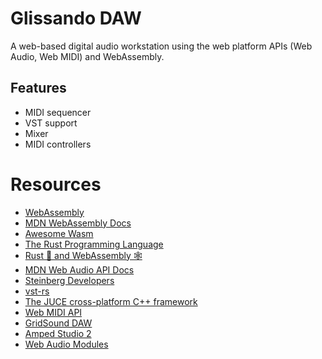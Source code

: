 # Glissando DAW

A web-based digital audio workstation using the web platform APIs (Web Audio,
Web MIDI) and WebAssembly.

## Features

- MIDI sequencer
- VST support
- Mixer
- MIDI controllers

# Resources

- [WebAssembly][web-assembly]
- [MDN WebAssembly Docs][mdn-webassembly-docs]
- [Awesome Wasm][awesome-wasm]
- [The Rust Programming Language][the-rust-programming-language]
- [Rust 🦀 and WebAssembly 🕸][rust-and-webassembly]
- [MDN Web Audio API Docs][mdn-web-audio-api-docs]
- [Steinberg Developers][steinberg-developers]
- [vst-rs][vst-rs]
- [The JUCE cross-platform C++ framework][juce]
- [Web MIDI API][web-midi-api]
- [GridSound DAW][gridsound]
- [Amped Studio 2][amped-studio-2]
- [Web Audio Modules][web-audio-modules]

<!-- References -->
[web-assembly]: https://webassembly.org/
[mdn-webassembly-docs]: https://developer.mozilla.org/en-US/docs/WebAssembly
[awesome-wasm]: https://github.com/mbasso/awesome-wasm
[the-rust-programming-language]: https://doc.rust-lang.org/book/
[rust-and-webassembly]: https://rustwasm.github.io/book/
[mdn-web-audio-api-docs]: https://developer.mozilla.org/en-US/docs/Web/API/Web_Audio_API
[steinberg-developers]: https://www.steinberg.net/en/company/developers.html
[vst-rs]: https://github.com/RustAudio/vst-rs
[juce]: https://github.com/WeAreROLI/JUCE
[web-midi-api]: https://www.w3.org/TR/webmidi/
[gridsound]: https://github.com/gridsound/daw
[amped-studio-2]: https://ampedstudio.com/
[web-audio-modules]: https://www.webaudiomodules.org/
